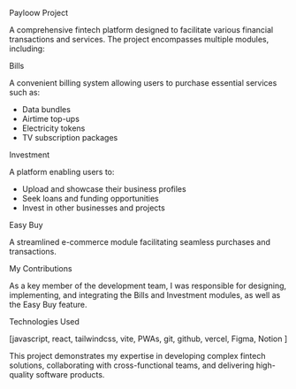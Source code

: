 Payloow Project

A comprehensive fintech platform designed to facilitate various financial transactions and services. The project encompasses multiple modules, including:

Bills

A convenient billing system allowing users to purchase essential services such as:

- Data bundles
- Airtime top-ups
- Electricity tokens
- TV subscription packages

Investment

A platform enabling users to:

- Upload and showcase their business profiles
- Seek loans and funding opportunities
- Invest in other businesses and projects

Easy Buy

A streamlined e-commerce module facilitating seamless purchases and transactions.

My Contributions

As a key member of the development team, I was responsible for designing, implementing, and integrating the Bills and Investment modules, as well as the Easy Buy feature.

Technologies Used

[javascript, react, tailwindcss, vite, PWAs, git, github, vercel, Figma, Notion ]

This project demonstrates my expertise in developing complex fintech solutions, collaborating with cross-functional teams, and delivering high-quality software products.


